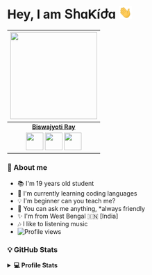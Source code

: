 # Hey, I am ՏհɑƘíժɑ <img src="https://raw.githubusercontent.com/ABSphreak/ABSphreak/master/gifs/Hi.gif" width="30px">

| <a href="https://github.com/shakida"><img src="https://telegra.ph/file/049806d6b589bc355de83.jpg" width="200px" height="200px" /></a> |
|:---------------------------------------------------------------------------------------------------------------------------------------:|
|       <b>[Biswajyoti Ray](https://github.com/shakida/)</b>                                                                              |
| <a href="https://github.com/shakida"><img src="https://unpkg.com/simple-icons@v6/icons/github.svg" width="40px" height="40px"></a> <a href="https://t.me/shakida"><img src="https://unpkg.com/simple-icons@v6/icons/telegram.svg" width="40px" height="40px"></a> <a href="mailto:tollerdl.1234@gmail.com"><img src="https://unpkg.com/simple-icons@v6/icons/gmail.svg" width="40px" height="40px"></a>|
### 🍁 About me
- 📚 I'm 19 years old student
- 📖 I'm currently learning coding languages
- 💡 I'm beginner can you teach me?
- 🤗 You can ask me anything, *always friendly
- ✨ I'm from West Bengal 🇮🇳 [India]
- 🎶 I like to listening music
- ![Profile views](https://gpvc.arturio.dev/shakida)
### 💡 GitHub Stats
<details>
    <summary><b>💻 Profile Stats</b></summary>
![ՏհɑƘíժɑ's github stats](https://github-readme-stats.vercel.app/api?username=shakida&show_icons=true&theme=midnight-purple)
[<img align="center" src="https://github-readme-streak-stats.herokuapp.com/?user=shakida&theme=tokyonight_duo" alt="shakida" />](#)
[![Top Langs](https://github-readme-stats.vercel.app/api/top-langs/?shakida=anuraghazra&layout=compact)](https://github.com/anuraghazra/github-readme-stats)
[<img src="https://github-profile-trophy.vercel.app/?username=shakida&theme=darkhub&no-bg=true&row=1" alt="shakida" />](#)
